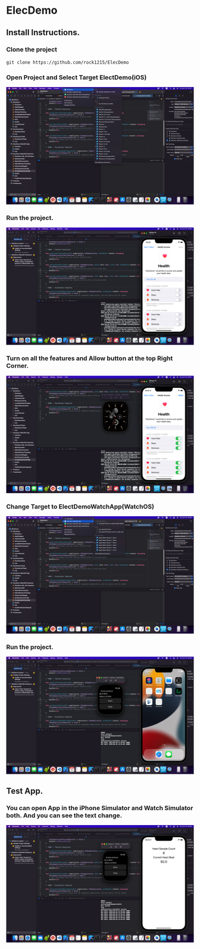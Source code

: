 # ElecDemo

## Install Instructions.

### Clone the project

```
git clone https://github.com/rock1215/ElecDemo
```

### Open Project and Select Target ElectDemo(iOS)
![Alt text](/images/targetios.png?raw=true "Target iOS")

### Run the project.
![Alt text](/images/runios.png?raw=true "Run iOS app")

### Turn on all the features and Allow button at the top Right Corner.
![Alt text](/images/turnon.png?raw=true "Turn on Features")

### Change Target to ElectDemoWatchApp(WatchOS)
![Alt text](/images/targetwatchos.png?raw=true "Target watchOS")

### Run the project.
![Alt text](/images/runwatchapp.png?raw=true "Run watch app")

## Test App.

### You can open App in the iPhone Simulator and Watch Simulator both. And you can see the text change.
![Alt text](/images/runboth.png?raw=true "Test with 2 simulators")
